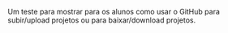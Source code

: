 Um teste para mostrar para os alunos como usar o GitHub para subir/upload projetos ou para baixar/download projetos.
